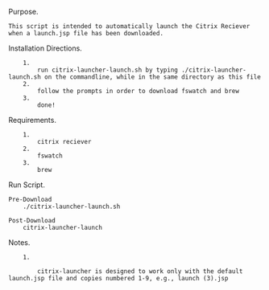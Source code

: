 Purpose.

	This script is intended to automatically launch the Citrix Reciever when a launch.jsp file has been downloaded. 

Installation Directions.

		1. 
			run citrix-launcher-launch.sh by typing ./citrix-launcher-launch.sh on the commandline, while in the same directory as this file
		2. 
			follow the prompts in order to download fswatch and brew 
		3.
			done!

Requirements.

		1.
			citrix reciever
		2.
			fswatch
		3.
			brew   

Run Script.
	
	Pre-Download
		./citrix-launcher-launch.sh
	
	Post-Download
		citrix-launcher-launch

Notes.
		
		1.
		
			citrix-launcher is designed to work only with the default launch.jsp file and copies numbered 1-9, e.g., launch (3).jsp
